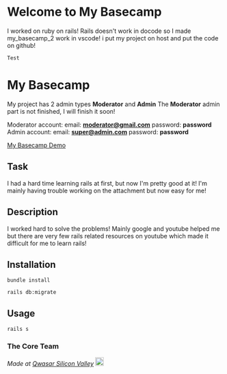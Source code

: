 # Welcome to My Basecamp
I worked on ruby on rails!
Rails doesn't work in docode so I made my_basecamp_2 work in vscode!
i put my project on host and put the code on github!

```
Test
```

# My Basecamp

My project has 2 admin types <strong>Moderator</strong> and <strong>Admin</strong>
The <strong>Moderator</strong> admin part is not finished, I will finish it soon!

Moderator account:
                email: <strong>moderator@gmail.com</strong>
                password: <strong>password</strong>
Admin account:
              email: <strong>super@admin.com</strong>
              password:  <strong>password</strong>

[My Basecamp Demo](http://azizcamp.herokuapp.com/)

## Task
I had a hard time learning rails at first, but now I'm pretty good at it!
I'm mainly having trouble working on the attachment but now easy for me!

## Description
I worked hard to solve the problems!
Mainly google and youtube helped me 
but there are very few rails related
resources on youtube which made it difficult for me to learn rails!

## Installation
 
 ```shell
bundle install
```
 ```shell
 rails db:migrate
```

## Usage

 ```shell
 rails s
```

### The Core Team


<span><i>Made at <a href='https://qwasar.io'>Qwasar Silicon Valley</a></i></span>
<span><img alt='Qwasar Silicon Valley Logo' src='https://storage.googleapis.com/qwasar-public/qwasar-logo_50x50.png' width='20px'></span>
